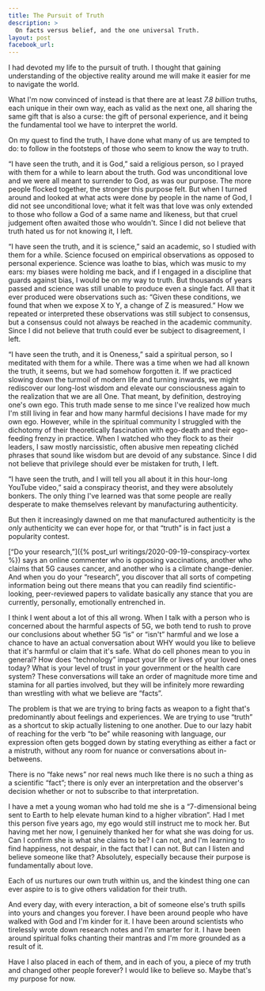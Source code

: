 ```yaml
---
title: The Pursuit of Truth
description: >
  On facts versus belief, and the one universal Truth.
layout: post
facebook_url: 
---
```


I had devoted my life to the pursuit of truth. I thought that gaining understanding of the objective reality around me will make it easier for me to navigate the world.

What I'm now convinced of instead is that there are at least *7.8 billion* truths, each unique in their own way, each as valid as the next one, all sharing the same gift that is also a curse: the gift of personal experience, and it being the fundamental tool we have to interpret the world.

On my quest to find the truth, I have done what many of us are tempted to do: to follow in the footsteps of those who seem to know the way to truth.

“I have seen the truth, and it is God,” said a religious person, so I prayed with them for a while to learn about the truth. God was unconditional love and we were all meant to surrender to God, as was our purpose. The more people flocked together, the stronger this purpose felt. But when I turned around and looked at what acts were done by people in the name of God, I did not see unconditional love; what it felt was that love was only extended to those who follow a God of a same name and likeness, but that cruel judgement often awaited those who wouldn't. Since I did not believe that truth hated us for not knowing it, I left.

“I have seen the truth, and it is science,” said an academic, so I studied with them for a while. Science focused on empirical observations as opposed to personal experience. Science was loathe to bias, which was music to my ears: my biases were holding me back, and if I engaged in a discipline that guards against bias, I would be on my way to truth. But thousands of years passed and science was still unable to produce even a single fact. All that it ever produced were observations such as: “Given these conditions, we found that when we expose X to Y, a change of Z is measured.” How we repeated or interpreted these observations was still subject to consensus, but a consensus could not always be reached in the academic community. Since I did not believe that truth could ever be subject to disagreement, I left.

“I have seen the truth, and it is Oneness,” said a spiritual person, so I meditated with them for a while. There was a time when we had all known the truth, it seems, but we had somehow forgotten it. If we practiced slowing down the turmoil of modern life and turning inwards, we might rediscover our long-lost wisdom and elevate our consciousness again to the realization that we are all One. That meant, by definition, destroying one's own ego. This truth made sense to me since I've realized how much I'm still living in fear and how many harmful decisions I have made for my own ego. However, while in the spiritual community I struggled with the dichotomy of their theoretically fascination with ego-death and their ego-feeding frenzy in practice. When I watched who they flock to as their leaders, I saw mostly narcissistic, often abusive men repeating clichéd phrases that sound like wisdom but are devoid of any substance. Since I did not believe that privilege should ever be mistaken for truth, I left.

“I have seen the truth, and I will tell you all about it in this hour-long YouTube video,” said a conspiracy theorist, and they were absolutely bonkers. The only thing I've learned was that some people are really desperate to make themselves relevant by manufacturing authenticity.

But then it increasingly dawned on me that manufactured authenticity is the *only* authenticity we can ever hope for, or that “truth” is in fact just a popularity contest.

[“Do your research,”]({% post_url writings/2020-09-19-conspiracy-vortex %}) says an online commenter who is opposing vaccinations, another who claims that 5G causes cancer, and another who is a climate change-denier. And when you do your “research”, you discover that all sorts of competing information being out there means that you can readily find scientific-looking, peer-reviewed papers to validate basically any stance that you are currently, personally, emotionally entrenched in.

I think I went about a lot of this all wrong. When I talk with a person who is concerned about the harmful aspects of 5G, we both tend to rush to prove our conclusions about whether 5G “is” or “isn't” harmful and we lose a chance to have an actual conversation about WHY would you like to believe that it's harmful or claim that it's safe. What do cell phones mean to you in general? How does “technology” impact your life or lives of your loved ones today? What is your level of trust in your government or the health care system? These conversations will take an order of magnitude more time and stamina for all parties involved, but they will be infinitely more rewarding than wrestling with what we believe are “facts”.

The problem is that we are trying to bring facts as weapon to a fight that's predominantly about feelings and experiences. We are trying to use “truth” as a shortcut to skip actually listening to one another. Due to our lazy habit of reaching for the verb “to be” while reasoning with language, our expression often gets bogged down by stating everything as either a fact or a mistruth, without any room for nuance or conversations about in-betweens.

There is no “fake news” nor real news much like there is no such a thing as a scientific “fact”; there is only ever an interpretation and the observer's decision whether or not to subscribe to that interpretation.

I have a met a young woman who had told me she is a “7-dimensional being sent to Earth to help elevate human kind to a higher vibration”. Had I met this person five years ago, my ego would still instruct me to mock her. But having met her now, I genuinely thanked her for what she was doing for us. Can I confirm she is what she claims to be? I can not, and I'm learning to find happiness, not despair, in the fact that I can not. But can I listen and believe someone like that? Absolutely, especially because their purpose is fundamentally about love.

Each of us nurtures our own truth within us, and the kindest thing one can ever aspire to is to give others validation for their truth.

And every day, with every interaction, a bit of someone else's truth spills into yours and changes you forever. I have been around people who have walked with God and I'm kinder for it. I have been around scientists who tirelessly wrote down research notes and I'm smarter for it. I have been around spiritual folks chanting their mantras and I'm more grounded as a result of it.

Have I also placed in each of them, and in each of you, a piece of my truth and changed other people forever? I would like to believe so. Maybe that's my purpose for now.
